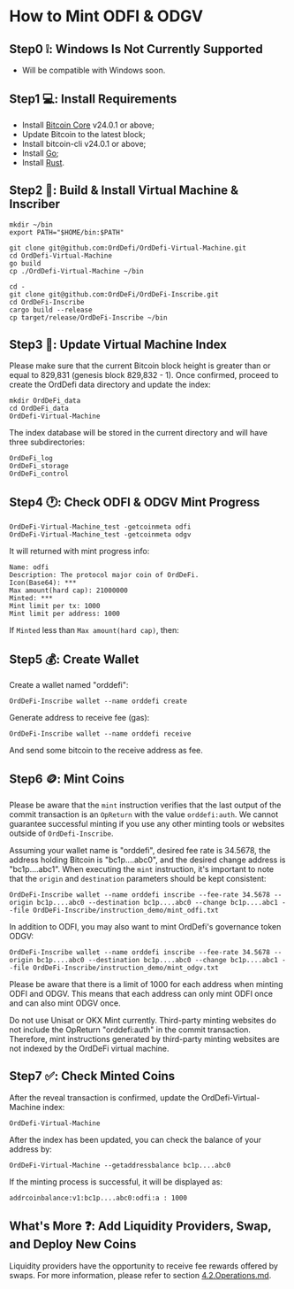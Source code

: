 # How to Mint ODFI & ODGV

## Step0 ❕: Windows Is Not Currently Supported

* Will be compatible with Windows soon.

## Step1 💻: Install Requirements

* Install [Bitcoin Core](https://github.com/bitcoin/bitcoin/releases) v24.0.1 or above;
* Update Bitcoin to the latest block;
* Install bitcoin-cli v24.0.1 or above;
* Install [Go](https://go.dev);
* Install [Rust](https://www.rust-lang.org).

## Step2 🔨: Build & Install Virtual Machine & Inscriber

```
mkdir ~/bin
export PATH="$HOME/bin:$PATH"

git clone git@github.com:OrdDefi/OrdDefi-Virtual-Machine.git
cd OrdDefi-Virtual-Machine
go build
cp ./OrdDefi-Virtual-Machine ~/bin

cd -
git clone git@github.com:OrdDeFi/OrdDeFi-Inscribe.git
cd OrdDeFi-Inscribe
cargo build --release
cp target/release/OrdDeFi-Inscribe ~/bin
```

## Step3 🚀: Update Virtual Machine Index

Please make sure that the current Bitcoin block height is greater than or equal to 829,831 (genesis block 829,832 - 1). Once confirmed, proceed to create the OrdDefi data directory and update the index:  

```
mkdir OrdDeFi_data
cd OrdDeFi_data
OrdDefi-Virtual-Machine
```

The index database will be stored in the current directory and will have three subdirectories:  

```
OrdDeFi_log
OrdDeFi_storage
OrdDeFi_control
```

## Step4 🕐: Check ODFI & ODGV Mint Progress

```
OrdDeFi-Virtual-Machine_test -getcoinmeta odfi
OrdDeFi-Virtual-Machine_test -getcoinmeta odgv
```

It will returned with mint progress info:  

```
Name: odfi
Description: The protocol major coin of OrdDeFi.
Icon(Base64): ***
Max amount(hard cap): 21000000
Minted: ***
Mint limit per tx: 1000
Mint limit per address: 1000
```

If `Minted` less than `Max amount(hard cap)`, then:  

## Step5 💰: Create Wallet

Create a wallet named "orddefi":  

```
OrdDeFi-Inscribe wallet --name orddefi create
```

Generate address to receive fee (gas):  

```
OrdDeFi-Inscribe wallet --name orddefi receive
```

And send some bitcoin to the receive address as fee.  


## Step6 🪙: Mint Coins

Please be aware that the `mint` instruction verifies that the last output of the commit transaction is an `OpReturn` with the value `orddefi:auth`. We cannot guarantee successful minting if you use any other minting tools or websites outside of `OrdDefi-Inscribe`.  

Assuming your wallet name is "orddefi", desired fee rate is 34.5678, the address holding Bitcoin is "bc1p....abc0", and the desired change address is "bc1p....abc1". When executing the `mint` instruction, it's important to note that the `origin` and `destination` parameters should be kept consistent:  

```
OrdDeFi-Inscribe wallet --name orddefi inscribe --fee-rate 34.5678 --origin bc1p....abc0 --destination bc1p....abc0 --change bc1p....abc1 --file OrdDeFi-Inscribe/instruction_demo/mint_odfi.txt
```

In addition to ODFI, you may also want to mint OrdDefi's governance token ODGV:  

```
OrdDeFi-Inscribe wallet --name orddefi inscribe --fee-rate 34.5678 --origin bc1p....abc0 --destination bc1p....abc0 --change bc1p....abc1 --file OrdDeFi-Inscribe/instruction_demo/mint_odgv.txt
```

Please be aware that there is a limit of 1000 for each address when minting ODFI and ODGV. This means that each address can only mint ODFI once and can also mint ODGV once.  

Do not use Unisat or OKX Mint currently. Third-party minting websites do not include the OpReturn "orddefi:auth" in the commit transaction. Therefore, mint instructions generated by third-party minting websites are not indexed by the OrdDeFi virtual machine.

## Step7 ✅: Check Minted Coins

After the reveal transaction is confirmed, update the OrdDefi-Virtual-Machine index:  

```
OrdDefi-Virtual-Machine
```

After the index has been updated, you can check the balance of your address by:  

```
OrdDeFi-Virtual-Machine --getaddressbalance bc1p....abc0
```

If the minting process is successful, it will be displayed as:  

```
addrcoinbalance:v1:bc1p....abc0:odfi:a : 1000
```

## What's More ❓: Add Liquidity Providers, Swap, and Deploy New Coins

Liquidity providers have the opportunity to receive fee rewards offered by swaps. For more information, please refer to section [4.2.Operations.md](https://github.com/OrdDeFi/OrdDeFi-Virtual-Machine/blob/main/docs/4.2.Operations.md).
